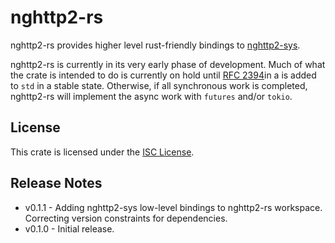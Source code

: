 # nghttp2-rs

nghttp2-rs provides higher level rust-friendly bindings to [nghttp2-sys](https://github.com/quinnjr/nghttp2-rs/tree/master/nghttp2).

nghttp2-rs is currently in its very early phase of development. Much of what the crate is intended to do is currently on hold until [RFC 2394](https://github.com/rust-lang/rust/issues/50547)in a is added to ```std``` in a stable state. Otherwise, if all synchronous work is completed, nghttp2-rs will implement the async work with ```futures``` and/or ```tokio```.

## License

This crate is licensed under the [ISC License](LICENSE.md).

## Release Notes

- v0.1.1 - Adding nghttp2-sys low-level bindings to nghttp2-rs workspace. Correcting version constraints for dependencies.
- v0.1.0 - Initial release.